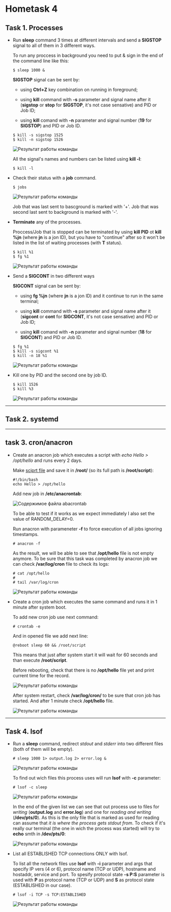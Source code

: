 # Hometask 4

## Task 1. Processes
  - Run **sleep** command 3 times at different intervals and send a **SIGSTOP** signal to all of them in 3 different ways.
  
    To run any proccess in background you need to put & sign in the end of the command line like this:
    
    ```
    $ sleep 1000 &
    ```
    
    **SIGSTOP** signal can be sent by:
      
     * using **Ctrl+Z** key combination on running in foreground;
      
     * using **kill** command with **-s** parameter and signal name after it (**sigstop** or **stop** for **SIGSTOP**, it's not case sensative) and PID or Job ID;
      
     * using **kill** comand with **-n** parameter and signal number (**19** for **SIGSTOP**) and PID or Job ID.
      
    ```
    $ kill -s sigstop 1525
    $ kill -n sigstop 1526
    ```
      
    ![Результат работы команды](/4/screenshots/task1_1.png)
    
    All the signal's names and numbers can be listed using **kill -l**:
    
    ```
    $ kill -l
    ```
    
  - Check their status with a **job** command.
    
    ```
    $ jobs
    ```
    
    ![Результат работы команды](/4/screenshots/task1_2.png)
    
    Job that was last sent to bascground is marked with '+'. Job that was second last sent to background is marked with '-'.
      
  - **Terminate** any of the processes.
    
    Proccess/Job that is stopped can be terminated by using **kill PID** ot **kill %jn** (where **jn** is a jon ID), but you have to "continue" after so it won't be listed in the list of waiting processes (with **T** status).
    
    ```
    $ kill %1
    $ fg %1
    ```
    
    ![Результат работы команды](/4/screenshots/task1_3.png)
    
  - Send a **SIGCONT** in two different ways

    **SIGCONT** signal can be sent by:
      
     * using **fg %jn** (where **jn** is a jon ID) and it continue to run in the same terminal;
      
     * using **kill** command with **-s** parameter and signal name after it (**sigcont** or **cont** for **SIGCONT**, it's not case sensative) and PID or Job ID;
      
     * using **kill** comand with **-n** parameter and signal number (**18** for **SIGCONT**) and PID or Job ID.
      
     ```
     $ fg %1
     $ kill -s sigcont %1
     $ kill -n 18 %1
     ```
      
     ![Результат работы команды](/4/screenshots/task1_4.png)
      
   - Kill one by PID and the second one by job ID.
     
     ```
     $ kill 1526
     $ kill %3
     ```
     
     ![Результат работы команды](/4/screenshots/task1_5.png)
 
 ***
 
## Task 2. systemd

     

***

## task 3. cron/anacron
   - Create an anacron job which executes a script with *echo Hello > /opt/hello* and runs every 2 days.
     
     Make [sciprt file](/4/script) and save it in **/root/** (so its full path is **/root/script**):
     
      ```
      #!/bin/bash
      echo Hello > /opt/hello
      ```
     
     Add new job in **/etc/anacrontab**:
     
      ![Содержимое файла abacrontab](/4/screenshots/task3_1.png)
     
     To be able to test if it works as we expect immediately I also set the value of RANDOM_DELAY=0.
     
     Run anacron with parameneter **-f** to force execution of all jobs ignoring timestamps.
     
      ```
      # anacron -f
      ```
     
     As the result, we will be able to see that **/opt/hello** file is not empty anymore. To be sure that this task was completed by anacron job we can check **/var/log/cron** file to check its logs:
     
      ```
      # cat /opt/hello
      #
      # tail /var/log/cron 
      ```
      
      ![Результат работы команды](/4/screenshots/task3_2.png)
     
   - Create a cron job which executes the same command and runs it in 1 minute after system boot.
     
     To add new cron job use next command:
      
      ```
      # crontab -e
      ```
      
     And in opened file we add next line:
     
      ```
      @reboot sleep 60 && /root/script
      ```
      
     This means that just after system start it will wait for 60 seconds and than execute **/root/script**.
     
     Before rebooting, check that there is no **/opt/hello** file yet and print current time for the record.
     
      ![Результат работы команды](/4/screenshots/task3_3.png)
     
     After system restart, check **/var/log/cron/** to be sure that cron job has started. And after 1 minute check **/opt/hello** file.
     
      ![Результат работы команды](/4/screenshots/task3_4.png)

***

## Task 4. lsof
   - Run a **sleep** command, redirect *stdout* and *stderr* into two different files (both of them will be empty).
      
      ```
      # sleep 1000 1> output.log 2> error.log &
      ```
      
      ![Результат работы команды](/4/screenshots/task4_1.png)
      
     To find out wich files this process uses will run **lsof** with **-c** parameter:
     
      ```
      # lsof -c sleep
      ```
      
      ![Результат работы команды](/4/screenshots/task4_2.png)
      
     In the end of the given list we can see that out process use to files for *writing* (**output.log** and **error.log**) and one for *reading and writing* (**/dev/pts/0**).
     As this is the only file that is marked as used for reading can assume that *it is where the process gets stdout from*. To check if it's really our terminal (the one in wich the process was started) will try to **echo** smth in **/dev/pts/0**:
      
      ![Результат работы команды](/4/screenshots/task4_3.png)
      
   - List all ESTABLISHED TCP connections ONLY with lsof.
   
     To list all the network files use **lsof** with **-i** parameter and args that specify IP vers (4 or 6), protocol name (TCP or UDP), hostname and hostaddr, service and port. To spesify protocol state **-s P:S** parameter is used with **P** as protocol name (TCP or UDP) and **S** as protocol state (ESTABLISHED in our case).
     
      ```
      # lsof -i TCP -s TCP:ESTABLISHED
      ```
      
      ![Результат работы команды](/4/screenshots/task4_5.png)
